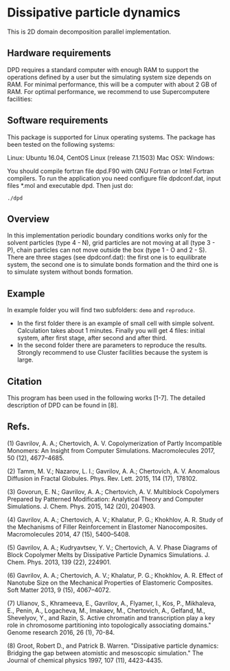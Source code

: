 # Dissipative particle dynamics

This is 2D domain decomposition parallel implementation.

## Hardware requirements

DPD requires a standard computer with enough RAM to support the operations defined by a user but the simulating system size depends on RAM. For minimal performance, this will be a computer with about 2 GB of RAM. For optimal performance, we recommend to use Supercomputere facilities:

## Software requirements

This package is supported for Linux operating systems. The package has been tested on the following systems:

Linux: Ubuntu 16.04, CentOS Linux (release 7.1.1503)
Mac OSX:
Windows:

You should compile fortran file dpd.F90 with GNU Fortran or Intel Fortran compilers. To run the application you need configure file dpdconf.dat, input files *.mol and executable dpd. Then just do:
```
./dpd
```
## Overview
In this implementation periodic boundary conditions works only for the solvent particles (type 4 - N), grid particles are not moving at all (type 3 - P), chain particles can not move outside the box (type 1 - O and 2 - S). There are three stages (see dpdconf.dat): the first one is to equilibrate system, the second one is to simulate bonds formation and the third one is to simulate system without bonds formation.

## Example
In example folder you will find two subfolders: `demo` and `reproduce`. 
 - In the first folder there is an example of small cell with simple solvent. Сalculation takes about 1 minutes. Finally you will get 4 files: initial system, after first stage, after second and after third.
 - In the second folder there are parameters to reproduce the results. Strongly recommend to use Cluster facilities because the system is large.


## Citation
This program has been used in the following works [1-7]. The detailed description of DPD can be found in [8].

## Refs.

(1)     Gavrilov, A. A.; Chertovich, A. V. Copolymerization of Partly Incompatible Monomers: An Insight from Computer Simulations. Macromolecules 2017, 50 (12), 4677–4685.

(2)     Tamm, M. V.; Nazarov, L. I.; Gavrilov, A. A.; Chertovich, A. V. Anomalous Diffusion in Fractal Globules. Phys. Rev. Lett. 2015, 114 (17), 178102.

(3)     Govorun, E. N.; Gavrilov, A. A.; Chertovich, A. V. Multiblock Copolymers Prepared by Patterned Modification: Analytical Theory and Computer Simulations. J. Chem. Phys. 2015, 142 (20), 204903.

(4)     Gavrilov, A. A.; Chertovich, A. V.; Khalatur, P. G.; Khokhlov, A. R. Study of the Mechanisms of Filler Reinforcement in Elastomer Nanocomposites. Macromolecules 2014, 47 (15), 5400–5408.

(5)     Gavrilov, A. A.; Kudryavtsev, Y. V.; Chertovich, A. V. Phase Diagrams of Block Copolymer Melts by Dissipative Particle Dynamics Simulations. J. Chem. Phys. 2013, 139 (22), 224901.

(6)     Gavrilov, A. A.; Chertovich, A. V.; Khalatur, P. G.; Khokhlov, A. R. Effect of Nanotube Size on the Mechanical Properties of Elastomeric Composites. Soft Matter 2013, 9 (15), 4067–4072.

(7)     Ulianov, S., Khrameeva, E., Gavrilov, A., Flyamer, I., Kos, P., Mikhaleva, E., Penin, A., Logacheva, M., Imakaev, M., Chertovich, A., Gelfand, M., Shevelyov, Y., and Razin, S. Active chromatin and transcription play a key role in chromosome partitioning into topologically associating domains." Genome research 2016, 26 (1), 70-84.

(8) Groot, Robert D., and Patrick B. Warren. "Dissipative particle dynamics: Bridging the gap between atomistic and mesoscopic simulation." The Journal of chemical physics 1997, 107 (11), 4423-4435.
